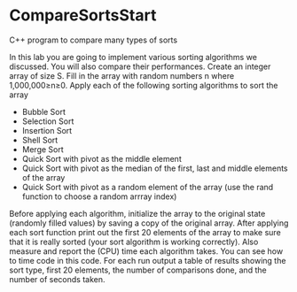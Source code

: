 # CompareSortsStart
C++ program to compare many types of sorts

In this lab you are going to implement various sorting algorithms we discussed. You will also compare their performances.
Create an integer array of size S. Fill in the array with random numbers n where 1,000,000≥n≥0. Apply each of the following sorting algorithms to sort the array

  - Bubble Sort
  - Selection Sort
  - Insertion Sort
  - Shell Sort
  - Merge Sort
  - Quick Sort with pivot as the middle element
  - Quick Sort with pivot as the median of the first, last and middle elements of the array
  - Quick Sort with pivot as a random element of the array (use the rand function to choose a random arrray index)

Before applying each algorithm, initialize the array to the original state (randomly filled values) by saving a copy of the original array. After applying each sort function print out the first 20 elements of the array to make sure that it is really sorted (your sort algorithm is working correctly).
Also measure and report the (CPU) time each algorithm takes. You can see how to time code in this code.  For each run output a table of results showing the sort type, first 20 elements, the number of comparisons done, and the number of seconds taken.
